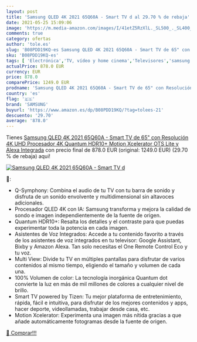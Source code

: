 ```yaml
---
layout: post
title: 'Samsung QLED 4K 2021 65Q60A - Smart TV d al 29.70 % de rebaja'
date: 2021-05-25 15:09:06
image: 'https://m.media-amazon.com/images/I/41etZ5RzXlL._SL500_._SL400_.jpg'
comments: true
category: ofertas
author: 'tole.es'
slug: 'B08PDD19KQ-es Samsung QLED 4K 2021 65Q60A - Smart TV de 65" con...'
sku: 'B08PDD19KQ-es'
tags: [ 'Electrónica','TV, vídeo y home cinema','Televisores','samsung','smart','tv', ]
actualPrice: 878.0 EUR
currency: EUR
price: 878.0
comparePrice: 1249.0 EUR
prodname: 'Samsung QLED 4K 2021 65Q60A - Smart TV de 65" con Resolución 4K UHD  Procesador 4K  Quantum HDR10+  Motion Xcelerator  OTS Lite y Alexa Integrada'
country: 'es'
flag: '🇪🇸'
brand: 'SAMSUNG'
buyurl: 'https://www.amazon.es/dp/B08PDD19KQ/?tag=tolees-21'
descuento: '29.70'
average: '878.0'
---
```


Tienes [Samsung QLED 4K 2021 65Q60A - Smart TV de 65" con Resolución 4K UHD  Procesador 4K  Quantum HDR10+  Motion Xcelerator  OTS Lite y Alexa Integrada](https://www.amazon.es/dp/B08PDD19KQ/?tag=tolees-21) con precio final de  878.0 EUR (original: 1249.0 EUR) (29.70 %  de rebaja) aqui!

[![Samsung QLED 4K 2021 65Q60A - Smart TV d](https://m.media-amazon.com/images/I/41etZ5RzXlL._SL500_._SL400_.jpg)](https://www.amazon.es/dp/B08PDD19KQ/?tag=tolees-21)

🔎:

- Q-Symphony: Combina el audio de tu TV con tu barra de sonido y disfruta de un sonido envolvente y multidimensional sin altavoces adicionales.
- Procesador QLED 4K con IA: Samsung transforma y mejora la calidad de sondo e imagen independientemente de la fuente de origen.
- Quantum HDR10+: Resalta los detalles y el contraste para que puedas experimentar toda la potencia en cada imagen.
- Asistentes de Voz Integrados: Accede a tu contenido favorito a través de los asistentes de voz integrados en tu televisor: Google Assistant, Bixby y Amazon Alexa. Tan solo necesitas el One Remote Control Eco y tu voz.
- Multi View: Divide tu TV en múltiples pantallas para disfrutar de varios contenidos al mismo tiempo, eligiendo el tamaño y volumen de cada una.
- 100% Volumen de color: La tecnología inorgánica Quantum dot convierte la luz en más de mil millones de colores a cualquier nivel de brillo.
- Smart TV powered by Tizen: Tu mejor plataforma de entretenimiento, rápida, fácil e intuitiva, para disfrutar de los mejores contenidos y apps, hacer deporte, videollamadas, trabajar desde casa, etc.
- Motion Xcelerator: Experimenta una imagen más nítida gracias a que añade automáticamente fotogramas desde la fuente de origen.

[🛒 Comprar!!!](https://www.amazon.es/dp/B08PDD19KQ/?tag=tolees-21)
